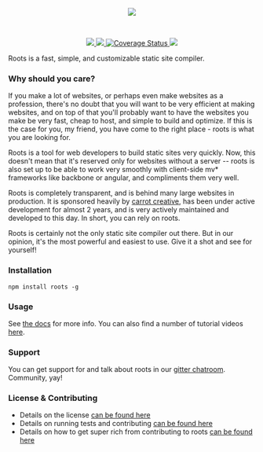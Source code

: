 <p></p>
<p align="center"><a><img src="http://cl.ly/V7me/logo.svg" /></a></p>
<br />

<p align="center">
  <a title='NPM version' href="http://badge.fury.io/js/roots">
    <img src='http://img.shields.io/npm/v/roots.svg?style=flat' />
  </a>
  <a title='Build Status' href="https://travis-ci.org/jenius/roots">
    <img src='http://img.shields.io/travis/jenius/roots/v3.svg?style=flat' />
  </a>
  <a href='https://coveralls.io/r/jenius/roots?branch=v3'>
    <img src='http://img.shields.io/coveralls/jenius/roots/v3.svg?style=flat' alt='Coverage Status' />
  </a>
  <a title='Dependency Status' href="https://gemnasium.com/jenius/roots">
    <img src='http://img.shields.io/gemnasium/jenius/roots.svg?style=flat' />
  </a>
</p>

Roots is a fast, simple, and customizable static site compiler.

### Why should you care?

If you make a lot of websites, or perhaps even make websites as a profession, there's no doubt that you will want to be very efficient at making websites, and on top of that you'll probably want to have the websites you make be very fast, cheap to host, and simple to build and optimize. If this is the case for you, my friend, you have come to the right place - roots is what you are looking for.

Roots is a tool for web developers to build static sites very quickly. Now, this doesn't mean that it's reserved only for websites without a server -- roots is also set up to be able to work very smoothly with client-side mv* frameworks like backbone or angular, and compliments them very well.

Roots is completely transparent, and is behind many large websites in production. It is sponsored heavily by [carrot creative](http://carrot.is), has been under active development for almost 2 years, and is very actively maintained and developed to this day. In short, you can rely on roots.

Roots is certainly not the only static site compiler out there. But in our opinion, it's the most powerful and easiest to use. Give it a shot and see for yourself!

### Installation

`npm install roots -g`

### Usage

See [the docs](http://roots.cx/docs) for more info. You can also find a number of tutorial videos [here](http://roots.cx).

### Support

You can get support for and talk about roots in our [gitter chatroom](https://gitter.im/jenius/roots). Community, yay!

### License & Contributing

- Details on the license [can be found here](license.md)
- Details on running tests and contributing [can be found here](contributing.md)
- Details on how to get super rich from contributing to roots [can be found here](contributing.md#getting-money)
